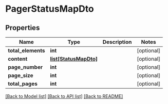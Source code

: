 # PagerStatusMapDto

## Properties
Name | Type | Description | Notes
------------ | ------------- | ------------- | -------------
**total_elements** | **int** |  | [optional] 
**content** | [**list[StatusMapDto]**](StatusMapDto.md) |  | [optional] 
**page_number** | **int** |  | [optional] 
**page_size** | **int** |  | [optional] 
**total_pages** | **int** |  | [optional] 

[[Back to Model list]](../README.md#documentation-for-models) [[Back to API list]](../README.md#documentation-for-api-endpoints) [[Back to README]](../README.md)

